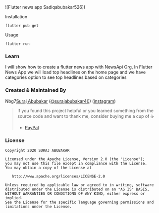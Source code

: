 ![Flutter news app Sadiqabubakar526])


Installation

```
flutter pub get
```
Usage 

```
flutter run
```

### Learn

I will show how to create a flutter news app with NewsApi Org, In Flutter News App we will load top headlines on the home page and we have categories option to see top headlines based on categories 

### Created & Maintained By

Nbg7[Suraj Abubakar](https://github.com/sadiqabubakar52) ([@surajabubakar40](https://twitter.com/surajabubakar40)) ([instagram](https://www.instagram.com/real_dulah_born?r=nametag))

> If you found this project helpful or you learned something from the source code and want to thank me, consider buying me a cup of :coffee:
>
> - [PayPal](https://www.paypal.com/SURAJABUBAKAR)

### License

    Copyright 2020 SURAJ ABUBAKAR

    Licensed under the Apache License, Version 2.0 (the "License");
    you may not use this file except in compliance with the License.
    You may obtain a copy of the License at

       http://www.apache.org/licenses/LICENSE-2.0

    Unless required by applicable law or agreed to in writing, software
    distributed under the License is distributed on an "AS IS" BASIS,
    WITHOUT WARRANTIES OR CONDITIONS OF ANY KIND, either express or implied.
    See the License for the specific language governing permissions and
    limitations under the License.


